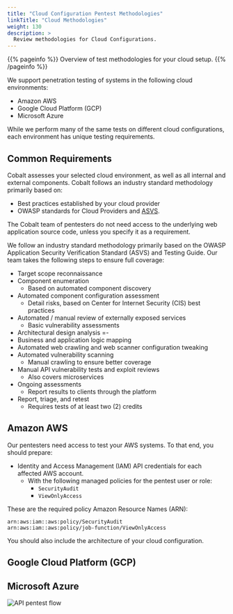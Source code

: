 ```yaml
---
title: "Cloud Configuration Pentest Methodologies"
linkTitle: "Cloud Methodologies"
weight: 130
description: >
  Review methodologies for Cloud Configurations.
---
```


{{% pageinfo %}}
Overview of test methodologies for your cloud setup.
{{% /pageinfo %}}

We support penetration testing of systems in the following cloud environments:

- Amazon AWS
- Google Cloud Platform (GCP)
- Microsoft Azure

While we perform many of the same tests on different cloud configurations, each environment
has unique testing requirements.

## Common Requirements

Cobalt assesses your selected cloud environment, as well as all internal and external components. Cobalt
follows an industry standard methodology primarily based on:

- Best practices established by your cloud provider
- OWASP standards for Cloud Providers and [ASVS](../glossary#application-security-verification-standard-asvs).

The Cobalt team of pentesters do not need access to the underlying web application source code,
unless you specify it as a requirement.

We follow an industry standard methodology primarily based on the OWASP Application Security
Verification Standard (ASVS) and Testing Guide. Our team takes the following steps to ensure
full coverage:

- Target scope reconnaissance
- Component enumeration
  - Based on automated component discovery
- Automated component configuration assessment
  - Detail risks, based on Center for Internet Security (CIS) best practices
- Automated / manual review of externally exposed services
  - Basic vulnerability assessments
- Architectural design analysis
  =- 
- Business and application logic mapping
- Automated web crawling and web scanner configuration tweaking
- Automated vulnerability scanning
  - Manual crawling to ensure better coverage
- Manual API vulnerability tests and exploit reviews
  - Also covers microservices 
- Ongoing assessments
  - Report results to clients through the platform
- Report, triage, and retest
  - Requires tests of at least two (2) credits

## Amazon AWS

Our pentesters need access to test your AWS systems. To that end, you should prepare:

- Identity and Access Management (IAM) API credentials for each affected AWS account.
  - With the following managed policies for the pentest user or role:
    - `SecurityAudit`
    - `ViewOnlyAccess`

These are the required policy Amazon Resource Names (ARN):

```
arn:aws:iam::aws:policy/SecurityAudit
arn:aws:iam::aws:policy/job-function/ViewOnlyAccess
```

You should also include the architecture of your cloud configuration.


## Google Cloud Platform (GCP)

## Microsoft Azure



![API pentest flow](/APIPentest.png)
